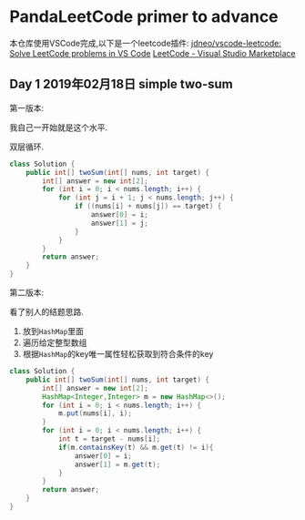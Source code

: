 # PandaLeetCode primer to advance

本仓库使用VSCode完成,以下是一个leetcode插件:
[jdneo/vscode-leetcode: Solve LeetCode problems in VS Code](https://github.com/jdneo/vscode-leetcode)
[LeetCode - Visual Studio Marketplace](https://marketplace.visualstudio.com/items?itemName=shengchen.vscode-leetcode)

## Day 1 2019年02月18日 simple two-sum

第一版本:

我自己一开始就是这个水平.

双层循环.

```java
class Solution {
    public int[] twoSum(int[] nums, int target) {
        int[] answer = new int[2];
        for (int i = 0; i < nums.length; i++) {
            for (int j = i + 1; j < nums.length; j++) {
                if ((nums[i] + nums[j]) == target) {
                    answer[0] = i;
                    answer[1] = j;
                }
            }
        }
        return answer;
    }
}
```

第二版本:

看了别人的结题思路.

1. 放到`HashMap`里面
2. 遍历给定整型数组
3. 根据`HashMap`的key唯一属性轻松获取到符合条件的key

```java
class Solution {
    public int[] twoSum(int[] nums, int target) {
        int[] answer = new int[2];
        HashMap<Integer,Integer> m = new HashMap<>();
        for (int i = 0; i < nums.length; i++) {
            m.put(nums[i], i);
        }
        for (int i = 0; i < nums.length; i++) {
            int t = target - nums[i];
            if(m.containsKey(t) && m.get(t) != i){
                answer[0] = i;
                answer[1] = m.get(t);
            }
        }
        return answer;
    }
}
```